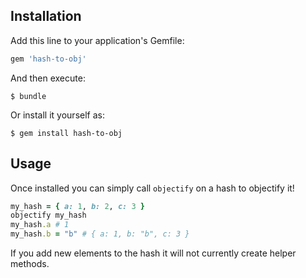 ## Installation

Add this line to your application's Gemfile:

```ruby
gem 'hash-to-obj'
```

And then execute:

    $ bundle

Or install it yourself as:

    $ gem install hash-to-obj

## Usage

Once installed you can simply call `objectify` on a hash to objectify it!

```ruby
my_hash = { a: 1, b: 2, c: 3 }
objectify my_hash
my_hash.a # 1
my_hash.b = "b" # { a: 1, b: "b", c: 3 }
```

If you add new elements to the hash it will not currently create helper methods.
